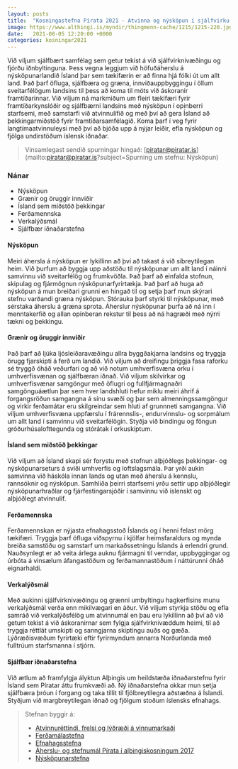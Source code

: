 ```yaml
---
layout: posts
title:  "Kosningastefna Pírata 2021 - Atvinna og nýsköpun í sjálfvirku og sjálfbæru samfélagi"
image: https://www.althingi.is/myndir/thingmenn-cache/1215/1215-220.jpg
date:   2021-08-05 12:20:00 +0000
categories: kosningar2021
---
```

Við viljum sjálfbært samfélag sem getur tekist á við sjálfvirknivæðingu og fjórðu iðnbyltinguna. Þess vegna leggjum við höfuðáherslu á nýsköpunarlandið Ísland þar sem tækifærin er að finna hjá fólki út um allt land. Það þarf öfluga, sjálfbæra og græna, innviðauppbyggingu í öllum sveitarfélögum landsins til þess að koma til móts við áskoranir framtíðarinnar. Við viljum ná markmiðum um fleiri tækifæri fyrir framtíðarkynslóðir og sjálfbærni landsins með nýsköpun í opinberri starfsemi, með samstarfi við atvinnulífið og með því að gera Ísland að þekkingarmiðstöð fyrir framtíðarsamfélagið. Koma þarf í veg fyrir langtímaatvinnuleysi með því að bjóða upp á nýjar leiðir, efla nýsköpun og fjölga undirstöðum íslensk iðnaðar.

> Vinsamlegast sendið spurningar hingað: [piratar@piratar.is](mailto:piratar@piratar.is?subject=Spurning um stefnu: Nýsköpun)

### Nánar
- Nýsköpun
- Grænir og öruggir innviðir 
- Ísland sem miðstöð þekkingar 
- Ferðamennska 
- Verkalýðsmál 
- Sjálfbær iðnaðarstefna

#### Nýsköpun 
Meiri áhersla á nýsköpun er lykillinn að því að takast á við síbreytilegan heim. Við þurfum að byggja upp aðstöðu til nýsköpunar um allt land í náinni samvinnu við sveitarfélög og frumkvöðla. Það þarf að einfalda stofnun, skipulag og fjármögnun nýsköpunarfyrirtækja. Það þarf að huga að nýsköpun á mun breiðari grunni en hingað til og setja þarf mun skýrari stefnu varðandi græna nýsköpun. Stórauka þarf styrki til nýsköpunar, með sérstaka áherslu á græna sprota. Áherslur nýsköpunar þurfa að ná inn í menntakerfið og allan opinberan rekstur til þess að ná hagræði með nýrri tækni og þekkingu.

#### Grænir og öruggir innviðir 
Það þarf að ljúka ljósleiðaravæðingu allra byggðakjarna landsins og tryggja örugg fjarskipti á ferð um landið. Við viljum að dreifingu þriggja fasa raforku sé tryggð óháð veðurfari og að við notum umhverfisvæna orku í umhverfisvænan og sjálfbæran iðnað. Við viljum skilvirkar og umhverfisvænar samgöngur með öflugri og fullfjármagnaðri samgönguáætlun þar sem hver landshluti hefur miklu meiri áhrif á forgangsröðun samgangna á sínu svæði og þar sem almenningssamgöngur og virkir ferðamátar eru skilgreindar sem hluti af grunnneti samgangna. Við viljum umhverfisvæna uppfærslu í frárennslis-, endurvinnslu- og sorpmálum um allt land í samvinnu við sveitarfélögin. Styðja við bindingu og föngun gróðurhúsalofttegunda og stórátak í orkuskiptum.

#### Ísland sem miðstöð þekkingar 
Við viljum að Ísland skapi sér forystu með stofnun alþjóðlegs þekkingar- og nýsköpunarseturs á sviði umhverfis og loftslagsmála. Þar yrði aukin samvinna við háskóla innan lands og utan með áherslu á kennslu, rannsóknir og nýsköpun. Samhliða þeirri starfsemi yrðu settir upp alþjóðlegir nýsköpunarhraðlar og fjárfestingarsjóðir í samvinnu við íslenskt og alþjóðlegt atvinnulíf.

#### Ferðamennska 
Ferðamennskan er nýjasta efnahagsstoð Íslands og í henni felast mörg tækifæri. Tryggja þarf öfluga viðspyrnu í kjölfar heimsfaraldurs og mynda breiða samstöðu og samstarf um markaðssetningu Íslands á erlendri grund. Nauðsynlegt er að veita árlega auknu fjármagni til verndar, uppbyggingar og úrbóta á vinsælum áfangastöðum og ferðamannastöðum í náttúrunni óháð eignarhaldi.

#### Verkalýðsmál 
Með aukinni sjálfvirknivæðingu og grænni umbyltingu hagkerfisins munu verkalýðsmál verða enn mikilvægari en áður. Við viljum styrkja stöðu og efla samráð við verkalýðsfélög um atvinnumál en þau eru lykillinn að því að við getum tekist á við áskoranirnar sem fylgja sjálfvirknivæddum heimi, til að tryggja réttlát umskipti og sanngjarna skiptingu auðs og gæða. Lýðræðisvæðum fyrirtæki eftir fyrirmyndum annarra Norðurlanda með fulltrúum starfsmanna í stjórn.

#### Sjálfbær iðnaðarstefna 
Við ætlum að framfylgja ályktun Alþingis um heildstæða iðnaðarstefnu fyrir Ísland sem Píratar áttu frumkvæði að. Ný iðnaðarstefna okkar mun setja sjálfbæra þróun í forgang og taka tillit til fjölbreytilegra aðstæðna á Íslandi. Styðjum við margbreytilegan iðnað og fjölgum stoðum íslensks efnahags.

> Stefnan byggir á: 
> - [Atvinnuréttindi, frelsi og lýðræði á vinnumarkaði](https://x.piratar.is/polity/1/document/454/)
> - [Ferðamálastefna](https://x.piratar.is/polity/1/document/238/)
> - [Efnahagsstefna](https://x.piratar.is/polity/1/document/207/) 
> - [Áherslu- og stefnumál Pírata í alþingiskosningum 2017](https://piratar.is/aherslu-og-stefnumal-pirata-2017/)
> - [Nýsköpunarstefna](https://x.piratar.is/polity/1/document/492/)